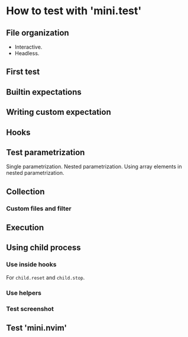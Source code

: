 # How to test with 'mini.test'

## File organization

- Interactive.
- Headless.

## First test

## Builtin expectations

## Writing custom expectation

## Hooks

## Test parametrization

Single parametrization.
Nested parametrization.
Using array elements in nested parametrization.

## Collection

### Custom files and filter

## Execution

## Using child process

### Use inside hooks

For `child.reset` and `child.stop`.

### Use helpers

### Test screenshot

## Test 'mini.nvim'
